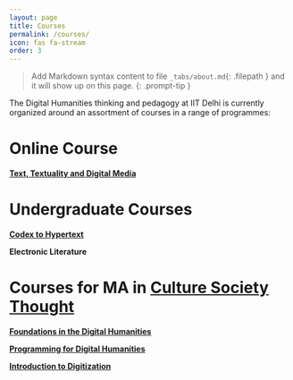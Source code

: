 ```yaml
---
layout: page
title: Courses
permalink: /courses/
icon: fas fa-stream
order: 3
---
```




> Add Markdown syntax content to file `_tabs/about.md`{: .filepath } and it will show up on this page.
{: .prompt-tip }

The Digital Humanities thinking and pedagogy at IIT Delhi is currently organized around an assortment of courses in a range of programmes:

# Online Course

[**Text, Textuality and Digital Media**](https://swayam.gov.in/nd1_noc19_hs54/preview)


# Undergraduate Courses

[**Codex to Hypertext**](http://hss.iitd.ac.in/course/codex-hypertext)

**Electronic Literature**


# Courses for MA in [Culture Society Thought](https://hss.iitd.ac.in/macst)

[**Foundations in the Digital Humanities**](https://hss.iitd.ac.in/course/foundations-digital-humanities)

[**Programming for Digital Humanities**](https://hss.iitd.ac.in/course/basics-programming-digital-humanities)

[**Introduction to Digitization**](https://hss.iitd.ac.in/course/introduction-digitisation)